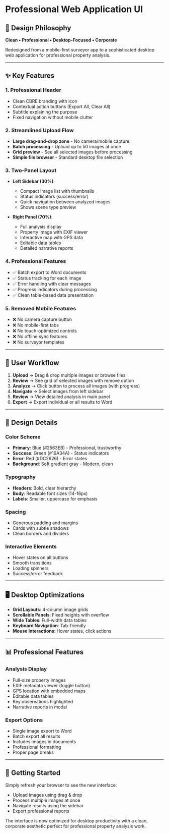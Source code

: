 # Professional Web Application UI

## 🎨 Design Philosophy

**Clean • Professional • Desktop-Focused • Corporate**

Redesigned from a mobile-first surveyor app to a sophisticated desktop web application for professional property analysis.

---

## ✨ Key Features

### 1. **Professional Header**
- Clean CBRE branding with icon
- Contextual action buttons (Export All, Clear All)
- Subtitle explaining the purpose
- Fixed navigation without mobile clutter

### 2. **Streamlined Upload Flow**
- **Large drag-and-drop zone** - No camera/mobile capture
- **Batch processing** - Upload up to 50 images at once
- **Grid preview** - See all selected images before processing
- **Simple file browser** - Standard desktop file selection

### 3. **Two-Panel Layout**
- **Left Sidebar (30%)**:
  - Compact image list with thumbnails
  - Status indicators (success/error)
  - Quick navigation between analyzed images
  - Shows scene type preview

- **Right Panel (70%)**:
  - Full analysis display
  - Property image with EXIF viewer
  - Interactive map with GPS data
  - Editable data tables
  - Detailed narrative reports

### 4. **Professional Features**
- ✅ Batch export to Word documents
- ✅ Status tracking for each image
- ✅ Error handling with clear messages
- ✅ Progress indicators during processing
- ✅ Clean table-based data presentation

### 5. **Removed Mobile Features**
- ❌ No camera capture button
- ❌ No mobile-first tabs
- ❌ No touch-optimized controls
- ❌ No offline sync features
- ❌ No surveyor templates

---

## 🎯 User Workflow

1. **Upload** → Drag & drop multiple images or browse files
2. **Review** → See grid of selected images with remove option
3. **Analyze** → Click button to process all images (with progress)
4. **Navigate** → Select images from left sidebar
5. **Review** → View detailed analysis in main panel
6. **Export** → Export individual or all results to Word

---

## 💼 Design Details

### Color Scheme
- **Primary**: Blue (#2563EB) - Professional, trustworthy
- **Success**: Green (#16A34A) - Status indicators
- **Error**: Red (#DC2626) - Error states
- **Background**: Soft gradient gray - Modern, clean

### Typography
- **Headers**: Bold, clear hierarchy
- **Body**: Readable font sizes (14-16px)
- **Labels**: Smaller, uppercase for emphasis

### Spacing
- Generous padding and margins
- Cards with subtle shadows
- Clean borders and dividers

### Interactive Elements
- Hover states on all buttons
- Smooth transitions
- Loading spinners
- Success/error feedback

---

## 🖥️ Desktop Optimizations

- **Grid Layouts**: 4-column image grids
- **Scrollable Panels**: Fixed heights with overflow
- **Wide Tables**: Full-width data tables
- **Keyboard Navigation**: Tab-friendly
- **Mouse Interactions**: Hover states, click actions

---

## 📊 Professional Features

### Analysis Display
- Full-size property images
- EXIF metadata viewer (toggle button)
- GPS location with embedded maps
- Editable data tables
- Key observations highlighted
- Narrative reports in modal

### Export Options
- Single image export to Word
- Batch export all results
- Includes images in documents
- Professional formatting
- Proper page breaks

---

## 🚀 Getting Started

Simply refresh your browser to see the new interface:
- Upload images using drag & drop
- Process multiple images at once
- Navigate results using the sidebar
- Export professional reports

The interface is now optimized for desktop productivity with a clean, corporate aesthetic perfect for professional property analysis work.
